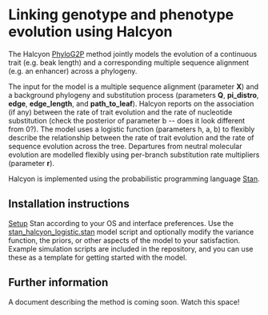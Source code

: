 # Linking genotype and phenotype evolution using Halcyon

The Halcyon [PhyloG2P](https://doi.org/10.1016/j.tree.2020.01.005) method jointly models the evolution of a continuous trait (e.g. beak length) and a corresponding multiple sequence alignment (e.g. an enhancer) across a phylogeny.

The input for the model is a multiple sequence alignment (parameter **X**) and a background phylogeny and substitution process (parameters **Q**, **pi_distro**, **edge**, **edge_length**, and **path_to_leaf**). Halcyon reports on the association (if any) between the rate of trait evolution and the rate of nucleotide substitution (check the posterior of parameter b -- does it look different from 0?). The model uses a logistic function (parameters h, a, b) to flexibly describe the relationship between the rate of trait evolution and the rate of sequence evolution across the tree. Departures from neutral molecular evolution are modelled flexibly using per-branch substitution rate multipliers (parameter **r**). 

Halcyon is implemented using the probabilistic programming language [Stan](https://mc-stan.org/).

## Installation instructions

[Setup](https://mc-stan.org/users/interfaces/) Stan according to your OS and interface preferences. Use the [stan_halcyon_logistic.stan](https://github.com/pgemmell/stan_halcyon/blob/main/stan_halcyon_logistic.stan) model script and optionally modify the variance function, the priors, or other aspects of the model to your satisfaction. Example simulation scripts are included in the repository, and you can use these as a template for getting started with the model.

## Further information

A document describing the method is coming soon. Watch this space!
